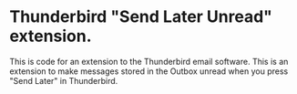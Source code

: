 # Thunderbird "Send Later Unread" extension.
This is code for an extension to the Thunderbird email software.
This is an extension to make messages stored in the Outbox unread when you press "Send Later" in Thunderbird.
